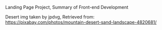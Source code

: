 Landing Page Project, Summary of Front-end Development

Desert img taken by jpdvg, Retrieved from: https://pixabay.com/photos/mountain-desert-sand-landscape-4820681/